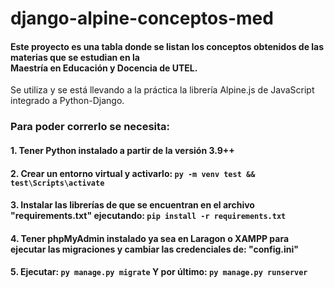 # django-alpine-conceptos-med
#### Este proyecto es una tabla donde se listan los conceptos obtenidos de las materias que se estudian en la<br>Maestría en Educación y Docencia de UTEL.

Se utiliza y se está llevando a la práctica la librería Alpine.js de JavaScript integrado a Python-Django.

### Para poder correrlo se necesita:
#### 1. Tener Python instalado a partir de la versión 3.9++
#### 2. Crear un entorno virtual y activarlo: ``py -m venv test && test\Scripts\activate``
#### 3. Instalar las librerías de que se encuentran en el archivo "requirements.txt" ejecutando: ``pip install -r requirements.txt``
#### 4. Tener phpMyAdmin instalado ya sea en Laragon o XAMPP para ejecutar las migraciones y cambiar las credenciales de: "config.ini"
#### 5. Ejecutar: ``py manage.py migrate`` Y por último: ``py manage.py runserver``

